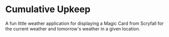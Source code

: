 # Cumulative Upkeep

A fun little weather application for displaying
a Magic Card from Scryfall for the current weather
and tomorrow's weather in a given location.

